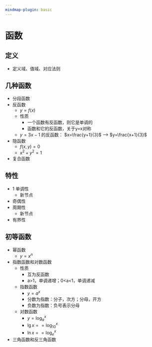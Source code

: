 ```yaml
---
mindmap-plugin: basic
---
```


# 函数

## 定义
- 定义域、值域、对应法则

## 几种函数
- 分段函数
- 反函数
	- $y = f(x)$
	- 性质
		- 一个函数有反函数，则它是单调的
		- 函数和它的反函数，关于y=x对称
	- $y=3x-1$ 的反函数： $x=\frac{y+1}{3}$ --> $y=\frac{x+1}{3}$
- 隐函数
	- $f(x,y)=0$
	- $x^2+y^2=1$
- 复合函数

## 特性
- 1 单调性
	- 新节点
- 奇偶性
- 周期性
	- 新节点
- 有界性

## 初等函数
- 幂函数
	- $y=x^n$
- 指数函数和对数函数
	- 性质
		- 互为反函数
		- a>1，单调递增；0<a<1，单调递减
	- 指数函数
		- $y=a^x$
		- 分数为指数：分子，次方；分母，开方
		- 负数为指数：负号表示分母
	- 对数函数
		- $y=\log_a^x$
		- $\lg{x} == \log_{10}^x$
		- $\ln x == \log_e^x$
- 三角函数和反三角函数